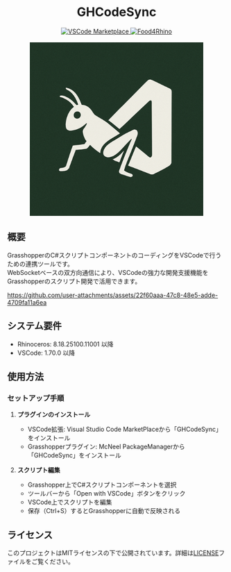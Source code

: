 <div align="center">
    <h1>GHCodeSync</h1>
    <div>
        <a href="https://marketplace.visualstudio.com/items?itemName=4kk11.GHCodeSync">
            <img src="https://img.shields.io/visual-studio-marketplace/v/4kk11.GHCodeSync.svg?label=VSCode%20Marketplace&color=blue" alt="VSCode Marketplace">
        </a>
        <a href="https://www.food4rhino.com/en/app/ghcodesync">
            <img src="https://img.shields.io/badge/Food4Rhino-latest-blue" alt="Food4Rhino">
        </a>
    </div>
    <br>
    <img src="art\logo.png" alt="Logo" width="400">
</div>

## 概要
GrasshopperのC#スクリプトコンポーネントのコーディングをVSCodeで行うための連携ツールです。   
WebSocketベースの双方向通信により、VSCodeの強力な開発支援機能をGrasshopperのスクリプト開発で活用できます。

https://github.com/user-attachments/assets/22f60aaa-47c8-48e5-adde-4709fa11a6ea

## システム要件

- Rhinoceros: 8.18.25100.11001 以降
- VSCode: 1.70.0 以降

## 使用方法

### セットアップ手順

1. **プラグインのインストール**
   - VSCode拡張: Visual Studio Code MarketPlaceから「GHCodeSync」をインストール
   - Grasshopperプラグイン: McNeel PackageManagerから「GHCodeSync」をインストール

2. **スクリプト編集**
   - Grasshopper上でC#スクリプトコンポーネントを選択
   - ツールバーから「Open with VSCode」ボタンをクリック
   - VSCode上でスクリプトを編集
   - 保存（Ctrl+S）するとGrasshopperに自動で反映される

## ライセンス

このプロジェクトはMITライセンスの下で公開されています。詳細は[LICENSE](LICENSE)ファイルをご覧ください。